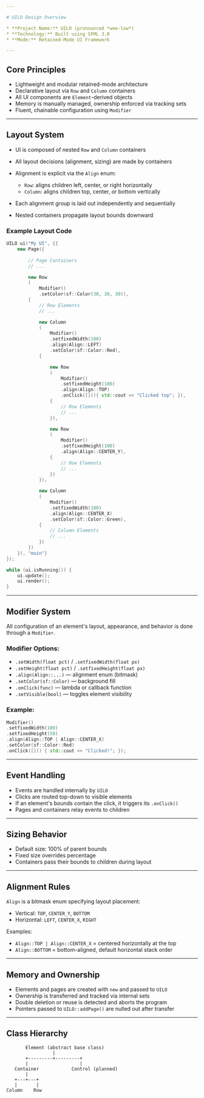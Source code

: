 ```yaml
---

# UILO Design Overview

* **Project Name:** UILO (pronounced *wee-low*)
* **Technology:** Built using SFML 3.0
* **Mode:** Retained-Mode UI Framework

---
```


## Core Principles

* Lightweight and modular retained-mode architecture
* Declarative layout via `Row` and `Column` containers
* All UI components are `Element`-derived objects
* Memory is manually managed, ownership enforced via tracking sets
* Fluent, chainable configuration using `Modifier`

---

## Layout System

* UI is composed of nested `Row` and `Column` containers
* All layout decisions (alignment, sizing) are made by containers
* Alignment is explicit via the `Align` enum:

  * `Row`: aligns children left, center, or right horizontally
  * `Column`: aligns children top, center, or bottom vertically
* Each alignment group is laid out independently and sequentially
* Nested containers propagate layout bounds downward

### Example Layout Code

```cpp
UILO ui("My UI", {{
    new Page({
        
        // Page Containers
        // ...

        new Row
        (
            Modifier()
            .setColor(sf::Color(30, 30, 30)), 
        {
            // Row Elements
            // ...

            new Column
            (
                Modifier()
                .setfixedWidth(100)
                .align(Align::LEFT)
                .setColor(sf::Color::Red), 
            {

                new Row
                (
                    Modifier()
                    .setfixedHeight(100)
                    .align(Align::TOP)
                    .onClick([](){ std::cout << "Clicked top"; }),
                {
                    // Row Elements
                    // ...
                }),

                new Row
                (
                    Modifier()
                    .setfixedHeight(100)
                    .align(Align::CENTER_Y),
                {
                    // Row Elements
                    // ...
                })
            }),

            new Column
            (
                Modifier()
                .setfixedWidth(100)
                .align(Align::CENTER_X)
                .setColor(sf::Color::Green), 
            {
                // Column Elements
                // ...
            })
        })
    }), "main"}
});

while (ui.isRunning()) {
    ui.update();
    ui.render();
}
```

---

## Modifier System

All configuration of an element's layout, appearance, and behavior is done through a `Modifier`.

### Modifier Options:

* `.setWidth(float pct)` / `.setfixedWidth(float px)`
* `.setHeight(float pct)` / `.setfixedHeight(float px)`
* `.align(Align::...)` — alignment enum (bitmask)
* `.setColor(sf::Color)` — background fill
* `.onClick(func)` — lambda or callback function
* `.setVisible(bool)` — toggles element visibility

### Example:

```cpp
Modifier()
.setfixedWidth(100)
.setfixedHeight(50)
.align(Align::TOP | Align::CENTER_X)
.setColor(sf::Color::Red)
.onClick([]() { std::cout << "Clicked!"; });
```

---

## Event Handling

* Events are handled internally by `UILO`
* Clicks are routed top-down to visible elements
* If an element's bounds contain the click, it triggers its `.onClick()`
* Pages and containers relay events to children

---

## Sizing Behavior

* Default size: 100% of parent bounds
* Fixed size overrides percentage
* Containers pass their bounds to children during layout

---

## Alignment Rules

`Align` is a bitmask enum specifying layout placement:

* Vertical: `TOP`, `CENTER_Y`, `BOTTOM`
* Horizontal: `LEFT`, `CENTER_X`, `RIGHT`

Examples:

* `Align::TOP | Align::CENTER_X` = centered horizontally at the top
* `Align::BOTTOM` = bottom-aligned, default horizontal stack order

---

## Memory and Ownership

* Elements and pages are created with `new` and passed to `UILO`
* Ownership is transferred and tracked via internal sets
* Double deletion or reuse is detected and aborts the program
* Pointers passed to `UILO::addPage()` are nulled out after transfer

---

## Class Hierarchy

```
       Element (abstract base class)
                 |
       +---------+---------+
       |                   |
   Container            Control (planned)
       |
   +---+---+
   |       |
Column    Row
```